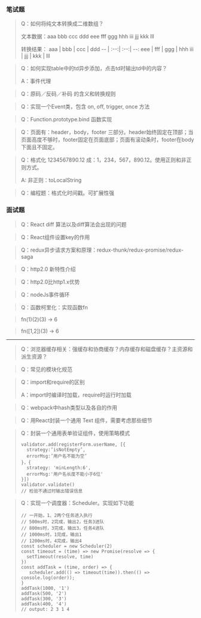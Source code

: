 ### 笔试题
> Q：如何将纯文本转换成二维数组？
> 
> 文本数据：aaa bbb ccc ddd eee fff ggg hhh iii jjj kkk lll
> 
> 转换结果：
> aaa | bbb | ccc | ddd
>  -- | :--:| :--:| --:
> eee | fff | ggg | hhh
> iii | jjj | kkk | lll

> Q：如何实现table中的td异步添加，点击td时输出td中的内容？
>
> A：事件代理

> Q：原码／反码／补码 的含义和转换规则

> Q：实现一个Event类，包含 on, off, trigger, once 方法

> Q：Function.prototype.bind 函数实现

> Q：页面有：header，body，footer 三部分。header始终固定在顶部；当页面高度不够时，footer固定在页面底部；页面有滚动条时，footer在body下面且不固定。

> Q：格式化 1234567890.12 成：1，234，567，890.12。使用正则和非正则方式。
>
> A: 非正则：toLocalString

> Q：编程题：格式化时间戳。可扩展性强

### 面试题
> Q：React diff 算法以及diff算法会出现的问题

> Q：React组件设置key的作用

> Q：redux异步请求方案和原理：redux-thunk/redux-promise/redux-saga

> Q：http2.0 新特性介绍

> Q：http2.0比http1.x优势

> Q：nodeJs事件循环

> Q：函数柯里化：实现函数fn

> fn(1)(2)(3) -> 6

> fn([1,2])(3) -> 6
***
> Q：浏览器缓存相关：强缓存和协商缓存？内存缓存和磁盘缓存？主资源和派生资源？

> Q：常见的模块化规范

> Q：import和require的区别
> 
> A：import时编译时加载，require时运行时加载

> Q：webpack中hash类型以及各自的作用

> Q：用React封装一个通用 Text 组件，需要考虑那些细节

> Q：封装一个通用表单验证组件，使用策略模式
>
> ```
> validator.add(registerForm.userName, [{
>   strategy:’isNotEmpty’,
>   errorMsg:’用户名不能为空’
> }，{
>   strategy: 'minLength:6',
>   errorMsg:'用户名长度不能小于6位'
> }])
> validator.validate()
> // 检验不通过时输出错误信息
> ```

> Q：实现一个调度器：Scheduler。实现如下功能
> ```
> // 一开始，1、2两个任务进入执行
> // 500ms时，2完成，输出2，任务3进队
> // 800ms时，3完成，输出3，任务4进队
> // 1000ms时，1完成，输出1
> // 1200ms时，4完成，输出4
> const scheduler = new Scheduler(2)
> const timeout = (time) => new Promise(resolve => {
>   setTimeout(resolve, time)
> })
> const addTask = (time, order) => {
>    scheduler.add(() => timeout(time)).then(() => console.log(order));
> }
> addTask(1000, '1')
> addTask(500, '2')
> addTask(300, '3')
> addTask(400, '4')
> // output: 2 3 1 4
> ```